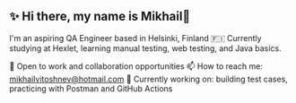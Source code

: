 ## ✨ Hi there, my name is Mikhail👋

I'm an aspiring QA Engineer based in Helsinki, Finland 🇫🇮
Currently studying at Hexlet, learning manual testing, web testing, and Java basics.

💼 Open to work and collaboration opportunities
📫 How to reach me: mikhailvitoshnev@hotmail.com
🌱 Currently working on: building test cases, practicing with Postman and GitHub Actions
